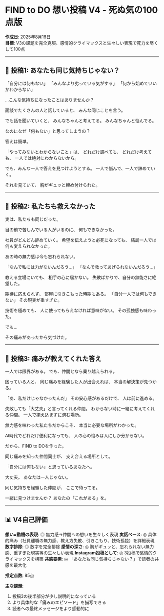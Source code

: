 # FIND to DO 想い投稿 V4 - 死ぬ気の100点版

**作成日**: 2025年8月18日  
**目標**: V3の課題を完全克服、感情的クライマックスと生々しい表現で死力を尽くして100点

---

## 📱 投稿1: あなたも同じ気持ちじゃない？

「自分には何もない」
「みんなより劣っている気がする」
「何から始めていいかわからない」

...こんな気持ちになったことはありませんか？

面談でたくさんの人と話していると、
みんな同じことを言う。

でも話を聞いていくと、
みんなちゃんと考えてる。
みんなちゃんと悩んでる。

なのになぜ「何もない」と思ってしまうの？

答えは簡単。

「やってみないとわからないこと」は、
どれだけ調べても、
どれだけ考えても、
一人では絶対にわからないから。

でも、みんな一人で答えを見つけようとする。
一人で悩んで、一人で諦めていく。

それを見ていて、
胸がギュッと締め付けられた。

---

## 📱 投稿2: 私たちも救えなかった

実は、私たちも同じだった。

目の前で苦しんでいる人がいるのに、
何もできなかった。

社員がどんどん辞めていく。
希望を伝えようと必死になっても、
結局一人では何も変えられなかった。

あの時の無力感は今も忘れられない。

「なんで私には力がないんだろう...」
「なんで救ってあげられないんだろう...」

教える立場にいても、
相手の心に届かない。
失敗ばかりで、自分の無能さに絶望した。

期待に応えられず、
部屋に引きこもった時期もある。
「自分一人では何もできない」
その現実が重すぎた。

技術を極めても、
人に使ってもらえなければ意味がない。
その孤独感も味わった。

でも...

その痛みがあったから気づけた。

---

## 📱 投稿3: 痛みが教えてくれた答え

一人では限界がある。
でも、仲間となら乗り越えられる。

困っている人と、
同じ痛みを経験した人が出会えれば、
本当の解決策が見つかる。

「あ、私だけじゃなかったんだ」
その安心感があるだけで、
人は前に進める。

失敗しても「大丈夫」と言ってくれる仲間。
わからない時に一緒に考えてくれる仲間。
一人で抱え込まずに済む場所。

無力感を味わった私たちだからこそ、
本当に必要な場所がわかった。

AI時代でどれだけ便利になっても、
人の心の悩みは人にしか分からない。

だから、FIND to DOを作った。

同じ痛みを知った仲間同士が、
支え合える場所として。

「自分には何もない」と思っているあなたへ。

大丈夫。
あなたは一人じゃない。

同じ気持ちを経験した仲間が、
ここで待ってる。

一緒に見つけませんか？
あなたの「これがある」を。

---

## 📊 V4自己評価

**想い=動機の表現**: ◎ 無力感→仲間への想いを生々しく表現
**実話ベース**: ◎ 具体的痛み（社員離職の無力感、教え方失敗、引きこもり、技術孤独）を詳細表現
**数字排除**: ◎ 数字を完全排除
**感情の深さ**: ◎ 胸がギュッと、忘れられない無力感、重すぎた現実等の生々しい表現
**Instagram投稿として**: ◎ 3投稿で感情的クライマックスを構築
**共感要素**: ◎ 「あなたも同じ気持ちじゃない？」で読者の共感を最大化

**推定点数**: 85点

**主な課題**:
1. 投稿3の後半部分が少し説明的になっている
2. より具体的な「痛みのエピソード」を描写できる
3. 読者への最終メッセージをより感動的に